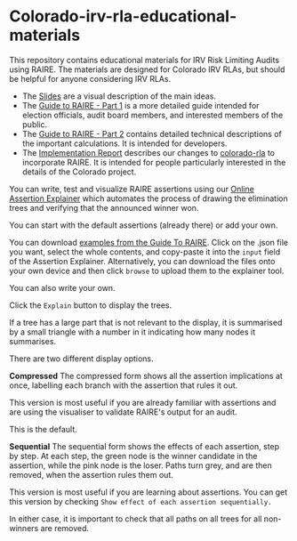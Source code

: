# Colorado-irv-rla-educational-materials
This repository contains educational materials for IRV Risk Limiting Audits using RAIRE. The materials are designed for Colorado IRV RLAs, but should be helpful for anyone considering IRV RLAs.

- The [Slides](https://github.com/DemocracyDevelopers/Colorado-irv-rla-educational-materials/blob/main/RaireGuide_SlideDeck.pdf) are a visual description of the main ideas.
- The [Guide to RAIRE - Part 1](https://github.com/DemocracyDevelopers/Colorado-irv-rla-educational-materials/blob/main/A_Guide_to_RAIRE_Part_1.pdf) is a more detailed guide intended for election officials, audit board members, and interested members of the public.
- The [Guide to RAIRE - Part 2](https://github.com/DemocracyDevelopers/Colorado-irv-rla-educational-materials/blob/main/A_Guide_to_RAIRE_Part_2.pdf) contains detailed technical descriptions of the important calculations. It is intended for developers.
- The [Implementation Report](https://github.com/DemocracyDevelopers/Colorado-irv-rla-educational-materials/blob/main/ImplementationReport.pdf) describes our changes to [colorado-rla](https://github.com/cdos-rla/colorado-rla) to incorporate RAIRE. It is intended for people particularly interested in the details of the Colorado project.

You can write, test and visualize RAIRE assertions using our [Online Assertion Explainer](https://democracydevelopers.github.io/raire-rs)
which automates the process of drawing the elimination trees and verifying that the announced winner won.

You can start with the default assertions (already there) or add your own.

You can download [examples from the Guide To RAIRE](https://github.com/DemocracyDevelopers/raire-rs/tree/main/WebContent/example_assertions). Click on the .json file you want, select the whole contents, and copy-paste it into the `input` field of the Assertion Explainer.  Alternatively, you can download the files onto your own device and then click `browse` to upload them to the explainer tool.

You can also write your own.

Click the `Explain` button to display the trees. 

If a tree has a large part that is not relevant to the display, it is summarised by a small triangle with a number in it indicating how many nodes it summarises.

There are two different display options.

**Compressed** The compressed form shows all the assertion implications at once, labelling each branch with the assertion that rules it out. 

This version is most useful if you are already familiar with assertions and are using the visualiser to validate RAIRE's output for an audit.

This is the default.

**Sequential** The sequential form shows the effects of each assertion, step by step. At each step, the green node is the winner candidate in the assertion, while the pink node is the loser. Paths turn grey, and are then removed, when the assertion rules them out.

This version is most useful if you are learning about assertions. You can get this version by checking `Show effect of each assertion sequentially.`

In either case, it is important to check that all paths on all trees for all non-winners are removed.
